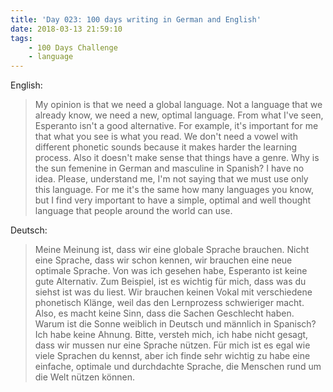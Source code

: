 ```yaml
---
title: 'Day 023: 100 days writing in German and English'
date: 2018-03-13 21:59:10
tags:
    - 100 Days Challenge
    - language
---
```

English:
> My opinion is that we need a global language. Not a language that we already know, we need a new, optimal language. From what I've seen, Esperanto isn't a good alternative. For example, it's important for me that what you see is what you read. We don't need a vowel with different phonetic sounds because it makes harder the learning process. Also it doesn't make sense that things have a genre. Why is the sun femenine in German and masculine in Spanish? I have no idea. Please, understand me, I'm not saying that we must use only this language. For me it's the same how many languages you know, but I find very important to have a simple, optimal and well thought language that people around the world can use.

Deutsch:
> Meine Meinung ist, dass wir eine globale Sprache brauchen. Nicht eine Sprache, dass wir schon kennen, wir brauchen eine neue optimale Sprache. Von was ich gesehen habe, Esperanto ist keine gute Alternativ. Zum Beispiel, ist es wichtig für mich, dass was du siehst ist was du liest. Wir brauchen keinen Vokal mit verschiedene phonetisch Klänge, weil das den Lernprozess schwieriger macht. Also, es macht keine Sinn, dass die Sachen Geschlecht haben. Warum ist die Sonne weiblich in Deutsch und männlich in Spanisch? Ich habe keine Ahnung. Bitte, versteh mich, ich habe nicht gesagt, dass wir mussen nur eine Sprache nützen. Für mich ist es egal wie viele Sprachen du kennst, aber ich finde sehr wichtig zu habe eine einfache, optimale und durchdachte Sprache, die Menschen rund um die Welt nützen können.